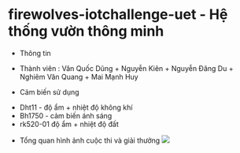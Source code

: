 # firewolves-iotchallenge-uet - Hệ thống vườn thông minh
- Thông tin
+ Thành viên : Văn Quốc Dũng + Nguyễn Kiên + Nguyễn Đăng Du + Nghiêm Văn Quang + Mai Mạnh Huy
- Cảm biến sử dụng
+ Dht11 - độ ẩm + nhiệt độ không khí
+ Bh1750 - cảm biến ánh sáng
+ rk520-01 độ ẩm + nhiệt độ đất
- Tổng quan hình ảnh cuộc thi và giải thưởng
![](image/giaithuong.jpg)

